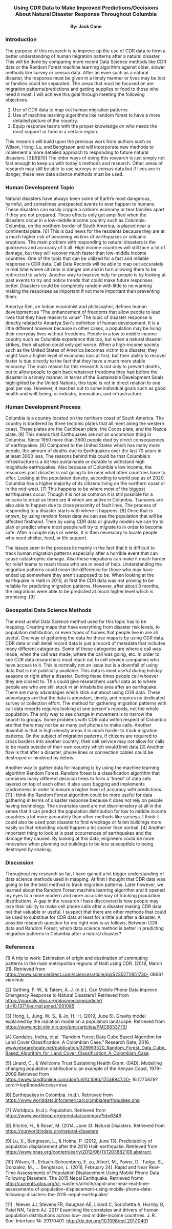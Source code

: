 ### <div align="center"> **Using CDR Data to Make Improved Predictions/Decisions About Natural Disaster Response Throughout Columbia**
#### <div align="center"> By: Jack Cone

### **Introduction**

The purpose of this research is to improve up the use of CDR data to form a better understanding of human migration patterns after a natural disaster. This will be done by comparing more recent Data Science methods like CDR data or the Random Forest machine learning algorithm against older, slower methods like survey or census data. After an even such as a natural disaster, the response must be given in a timely manner or lives may be lost or families could be separated. The areas that must be focused on are migration patterns/predictions and getting supplies or food to those who need it most. I will achieve this goal through meeting the following objectives.

1.	Use of CDR data to map out human migration patterns.
2.	Use of machine learning algorithms like random forest to have a more detailed picture of the country.
3.	Equip response teams with the proper knowledge on who needs the most support or food in a certain region.

This research will build upon the previous work from authors such as Wilson, Hong, Lu, and Bengtsson and will incorporate new methods to implement a more detailed approach to responding to future natural disasters. [3][9][10] The older ways of doing this research is just simply not fast enough to keep up with today's methods and research. Other areas of research may still be able to use surveys or census data but if lives are in danger, these new data science methods must be used.
 

### **Human Development Topic**

Natural disasters have always been some of Earth’s most dangerous, harmful, and sometimes unexpected events to ever happen to humans. These disasters can easily cripple a nation’s economy or tear families apart if they are not prepared. These effects only get amplified when the disasters occur in a low-middle income country such as Columbia. Columbia, on the northern border of South America, is placed near a continental plate. [6] This is bad news for the residents because they are at a much higher risk of becoming victims of earthquakes or volcanic eruptions. The main problem with responding to natural disasters is the quickness and accuracy of it all. High income countries will still face a lot of damage, but they will recover much faster than low-middle income countries. One of the tools that can be utilized for a fast and reliable response is CDR data. Call Data Records will be able to map out accurately in real time where citizens in danger are and in turn allowing them to be redirected to safety. Another way to improve help for people is by looking at past events to try and notice trends that could make future responses better. Disasters could be completely random with little to no warning making the responses as important if not more important than preventing them.

Amartya Sen, an Indian economist and philosopher, defines human development as “The enhancement of freedoms that allow people to lead lives that they have reason to value” The topic of disaster response is directly related to Amartya Sen's definition of human development. It is a little different however because in other cases, a population may be living their everyday lives without freedoms. People in a low to middle income country such as Columbia experience this too, but when a natural disaster strikes, their situation could only get worse. When a high-income society such as the United States of America becomes victim to a disaster, they might face a higher level of economic loss at first, but their ability to recover faster is due directly to the fact that they have a much more stable economy. The main reason for this research is not only to prevent deaths, but to allow people to gain back whatever freedoms they had before the disaster in a timely manner.
In terms of the Sustainable Development Goals highlighted by the United Nations, this topic is not in direct relation to one goal per say. However, it reaches out to some individual goals such as good health and well-being, or industry, innovation, and infrastructure. 

### **Human Development Process**

Columbia is a country located on the northern coast of South America. The country is bordered by three tectonic plates that all meet along the western coast. These plates are the Caribbean plate, the Cocos plate, and the Nazca plate. [8] This means that Earthquakes are not an uncommon thing in Columbia. Since 1950 more than 3500 people died by direct consequences of earthquakes. [6] Compared to the United States which has many more people, the amount of deaths due to Earthquakes over the last 70 years in at least 3000 less. The reasons behind this could be that Columbia's infrastructure is a lot less sustainable or durable to withstand high magnitude earthquakes. Also because of Columbia's low income, the resources post disaster is not going to be near what other countries have to offer. Looking at the population density, according to world pop as of 2020, Columbia has a higher majority of its citizens living on the northern coast or in the mid-west. [7] This happens to be where most of the biggest earthquakes occur. Though it is not as common it is still possible for a volcano to erupt as there are 4 which are active in Columbia. Tsunamis are also able to happen due to close proximity of fault lines. The process of responding to a disaster starts with where it happens. [8] Once that is known, by using random forest data we can see the population that will be affected firsthand. Then by using CDR data or gravity models we can try to plan or predict where most people will try to migrate to in order to become safe. After a couple days or weeks, it is then necessary to locate people who need shelter, food, or life support.

The issues seen in the process lie mainly in the fact that it is difficult to track human migration patterns especially after a horrible event that can cause catastrophic damage. Also these migrations can make it much harder for relief teams to reach those who are in need of help. Understanding the migration patterns could mean the difference for those who may have ended up somewhere they aren’t supposed to be. When looking at the earthquake in Haiti in 2010, at first the CDR data was not proving to be reliable for predicting migration patterns. However, after about 3 months, the migrations were able to be predicted at much higher level which is promising. [9]

### **Geospatial Data Science Methods**

The most useful Data Science method used for this topic has to be mapping. Creating maps that have everything from disaster risk levels, to population distribution, or even types of homes that people live in are all useful. One way of gathering the data for these maps is by using CDR data. CDR data or call detail record data is just a record of metadata that includes many different categories. Some of these categories are where a call was made, when the call was made, where the call was going, etc. In order to see CDR data researchers must reach out to cell service companies who have access to it. This is normally not an issue but is a downfall of using data that is not publically available. This data is most useful during holiday seasons or right after a disaster. During these times people call whoever they are closest to. This could give researchers useful data as to where people are who are still stuck in an inhabitable area after an earthquake. There are many advantages which stick out about using CDR data. These advantages are that the data is abundant, timely, and requires no dedicated survey or collection effort. The method for gathering migration patterns with call data records requires looking at one person's records, not the whole population. The only way to see change in movement is to narrow the search to groups. Some problems with CDR data within respect of Columbia are that there may not be as many cell phones to make calls. Another downfall is that in high density areas it is much harder to track migration patterns. On the subject of migration patterns, if citizens are required to cross borders into another country, their cell service may not allow for calls to be made outside of their own country which would limit data.[2] Another flaw is that after a disaster, phone lines or connection cables could be destroyed or hindered by debris. 

Another way to gather data for mapping is by using the machine learning algorithm Random Forest. Random forest is a classification algorithm that combines many different decision trees to form a ‘forest’ of data sets layered on top of each other. It also uses bagging and implements randomness in order to ensure a higher level of accuracy with predictions. [11] I think the Random Forest algorithm could be more useful for data gathering in terms of disaster response because it does not rely on people having technology. The covariates used are not discriminatory at all in the sense that it can predict the population distribution for low to middle income countries a lot more accurately than other methods like surveys. I think it could also be used post disaster to find wreckage or fallen buildings more easily so that rebuilding could happen a lot sooner than normal. [4] Another important thing to look at is past occurrences of earthquakes and the damage they caused. By looking at this data, engineers could be more innovative when planning out buildings to be less susceptible to being destroyed by shaking.

### **Discussion**

Throughout my research so far, I have gained a lot bigger understanding of data science methods used in mapping. At first I thought that CDR data was going to be the best method to track migration patterns. Later however, we learned about the Random Forest machine leanring algorithm and it opened my eyes to a more modern and more accurate way of tracking population distributions. A gap in the research I have discovered is how people may lose their ability to make cell phone calls after a disaster making CDR data not that valuable or useful. I suspect that there are other methods that could be used to substitue for CDR data at least for a little but after a disaster. A possible research question for me right now is as follows; Between CDR data and Random Forest, which data science method is better in predicting migration patterns in Columbia after a natural disaster?

### **References**

[1] A trip to work: Estimation of origin and destination of commuting patterns in the main metropolitan regions of Haiti using CDR. (2018, March 21). Retrieved from https://www.sciencedirect.com/science/article/pii/S235272851730- 0866?via=ihub

[2] Gething, P. W., & Tatem, A. J. (n.d.). Can Mobile Phone Data Improve Emergency Response to Natural Disasters? Retrieved from https://journals.plos.org/plosmedicine/article?id=10.1371/journal.pmed.1001085

[3] Hong, I., Jung, W.-S., & Jo, H.-H. (2019, June 6). Gravity model explained by the radiation model on a population landscape. Retrieved from https://www.ncbi.nlm.nih.gov/pmc/articles/PMC6553773/

[4] Candales, Indira, et al. “Random Forest Data Cube Based Algorithm for Land Cover Classification: A Colombian Case.” Research Gate, 2018, www.researchgate.net/publication/328993520_Random_Forest_Data_Cube_Based_Algorithm_for_Land_Cover_Classification_A_Colombian_Case.

[5] Linard, C., & Wellcome Trust Sustaining Health Grant. (0AD). Modelling changing population distributions: an example of the Kenyan Coast, 1979–2009.Retrieved from https://www.tandfonline.com/doi/full/10.1080/17538947.20-
16.1275829?scroll=top&needAccess=true

[6] Earthquakes in Colombia. (n.d.). Retrieved from https://www.worlddata.info/america/colombia/earthquakes.php

[7] Worldpop. (n.d.). Population. Retrieved from https://www.worldpop.org/geodata/summary?id=6349

[8] Ritchie, H., & Roser, M. (2014, June 3). Natural Disasters. Retrieved from https://ourworldindata.org/natural-disasters 

[9] Lu, X., Bengtsson, L., & Holme, P. (2012, June 13). Predictability of population displacement after the 2010 Haiti earthquake. Retrieved from https://www.pnas.org/content/early/2012/06/11/1203882109.abstract.

[10] Wilson, R., Erbach-Schoenberg, E. zu, Albert, M., Power, D., Tudge, S., Gonzalez, M., … Bengtsson, L. (2016, February 24). Rapid and Near Real-Time Assessments of Population Displacement Using Mobile Phone Data Following Disasters: The 2015 Nepal Earthquake. Retrieved fromn http://currents.plos.org/d- isasters/article/rapid-and-near-real-time-assessments-of-population-displacement-using-mobile-phone-data-following-disasters-the-2015-nepal-earthquake/

[11] : Nieves JJ, Stevens FR, Gaughan AE, Linard C, Sorichetta A, Hornby G, Patel NN, Tatem AJ. 2017 Examining the correlates and drivers of human population distributions across low- and middle-income countries. J. R. Soc. Interface 14: 20170401. http://dx.doi.org/10.1098/rsif.2017.0401

